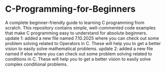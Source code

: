 # C-Programming-for-Beginners
A complete beginner-friendly guide to learning C programming from scratch. This repository contains simple, well-commented code examples that make C programming easy to understand for absolute beginners.
update 1: added a new file named 7.10.2025 where you can check out some problem solving related to Operators in C. These will help you to get a better vision to easily solve mathematical problems. 
update 2: added a new file named if else where you can check out some problem solving related to conditions in C. These will help you to get a better vision to easily solve complex conditional problems. 
